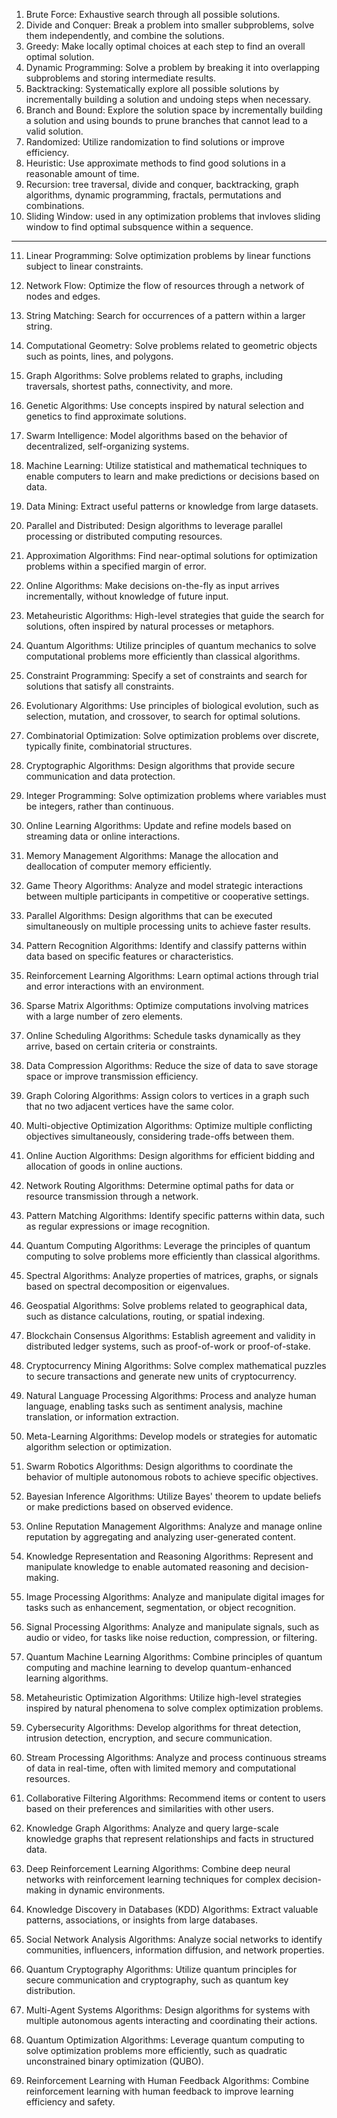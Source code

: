 1. Brute Force: Exhaustive search through all possible solutions.
2. Divide and Conquer: Break a problem into smaller subproblems, solve them independently, and combine the solutions.
3. Greedy: Make locally optimal choices at each step to find an overall optimal solution.
4. Dynamic Programming: Solve a problem by breaking it into overlapping subproblems and storing intermediate results.
5. Backtracking: Systematically explore all possible solutions by incrementally building a solution and undoing steps when necessary.
6. Branch and Bound: Explore the solution space by incrementally building a solution and using bounds to prune branches that cannot lead to a valid solution.
7. Randomized: Utilize randomization to find solutions or improve efficiency.
8. Heuristic: Use approximate methods to find good solutions in a reasonable amount of time.
9. Recursion: tree traversal, divide and conquer, backtracking, graph algorithms, dynamic programming, fractals, permutations and combinations.
10. Sliding Window: used in any optimization problems that invloves sliding window to find optimal subsquence within a sequence.
---

11. Linear Programming: Solve optimization problems by linear functions subject to linear constraints.

12. Network Flow: Optimize the flow of resources through a network of nodes and edges.

13. String Matching: Search for occurrences of a pattern within a larger string.

14. Computational Geometry: Solve problems related to geometric objects such as points, lines, and polygons.

15. Graph Algorithms: Solve problems related to graphs, including traversals, shortest paths, connectivity, and more.

16. Genetic Algorithms: Use concepts inspired by natural selection and genetics to find approximate solutions.

17. Swarm Intelligence: Model algorithms based on the behavior of decentralized, self-organizing systems.

18. Machine Learning: Utilize statistical and mathematical techniques to enable computers to learn and make predictions or decisions based on data.

19. Data Mining: Extract useful patterns or knowledge from large datasets.

20. Parallel and Distributed: Design algorithms to leverage parallel processing or distributed computing resources.

21. Approximation Algorithms: Find near-optimal solutions for optimization problems within a specified margin of error.

22. Online Algorithms: Make decisions on-the-fly as input arrives incrementally, without knowledge of future input.

23. Metaheuristic Algorithms: High-level strategies that guide the search for solutions, often inspired by natural processes or metaphors.

24. Quantum Algorithms: Utilize principles of quantum mechanics to solve computational problems more efficiently than classical algorithms.

25. Constraint Programming: Specify a set of constraints and search for solutions that satisfy all constraints.

26. Evolutionary Algorithms: Use principles of biological evolution, such as selection, mutation, and crossover, to search for optimal solutions.

27. Combinatorial Optimization: Solve optimization problems over discrete, typically finite, combinatorial structures.

28. Cryptographic Algorithms: Design algorithms that provide secure communication and data protection.

29. Integer Programming: Solve optimization problems where variables must be integers, rather than continuous.

30. Online Learning Algorithms: Update and refine models based on streaming data or online interactions.

31. Memory Management Algorithms: Manage the allocation and deallocation of computer memory efficiently.

32. Game Theory Algorithms: Analyze and model strategic interactions between multiple participants in competitive or cooperative settings.

33. Parallel Algorithms: Design algorithms that can be executed simultaneously on multiple processing units to achieve faster results.

34. Pattern Recognition Algorithms: Identify and classify patterns within data based on specific features or characteristics.

35. Reinforcement Learning Algorithms: Learn optimal actions through trial and error interactions with an environment.

36. Sparse Matrix Algorithms: Optimize computations involving matrices with a large number of zero elements.

37. Online Scheduling Algorithms: Schedule tasks dynamically as they arrive, based on certain criteria or constraints.

38. Data Compression Algorithms: Reduce the size of data to save storage space or improve transmission efficiency.

39. Graph Coloring Algorithms: Assign colors to vertices in a graph such that no two adjacent vertices have the same color.

40. Multi-objective Optimization Algorithms: Optimize multiple conflicting objectives simultaneously, considering trade-offs between them.

41. Online Auction Algorithms: Design algorithms for efficient bidding and allocation of goods in online auctions.

42. Network Routing Algorithms: Determine optimal paths for data or resource transmission through a network.

43. Pattern Matching Algorithms: Identify specific patterns within data, such as regular expressions or image recognition.

44. Quantum Computing Algorithms: Leverage the principles of quantum computing to solve problems more efficiently than classical algorithms.

45. Spectral Algorithms: Analyze properties of matrices, graphs, or signals based on spectral decomposition or eigenvalues.

46. Geospatial Algorithms: Solve problems related to geographical data, such as distance calculations, routing, or spatial indexing.

47. Blockchain Consensus Algorithms: Establish agreement and validity in distributed ledger systems, such as proof-of-work or proof-of-stake.

48. Cryptocurrency Mining Algorithms: Solve complex mathematical puzzles to secure transactions and generate new units of cryptocurrency.

49. Natural Language Processing Algorithms: Process and analyze human language, enabling tasks such as sentiment analysis, machine translation, or information extraction.

50. Meta-Learning Algorithms: Develop models or strategies for automatic algorithm selection or optimization.

51. Swarm Robotics Algorithms: Design algorithms to coordinate the behavior of multiple autonomous robots to achieve specific objectives.

52. Bayesian Inference Algorithms: Utilize Bayes' theorem to update beliefs or make predictions based on observed evidence.

53. Online Reputation Management Algorithms: Analyze and manage online reputation by aggregating and analyzing user-generated content.

54. Knowledge Representation and Reasoning Algorithms: Represent and manipulate knowledge to enable automated reasoning and decision-making.

55. Image Processing Algorithms: Analyze and manipulate digital images for tasks such as enhancement, segmentation, or object recognition.

56. Signal Processing Algorithms: Analyze and manipulate signals, such as audio or video, for tasks like noise reduction, compression, or filtering.

57. Quantum Machine Learning Algorithms: Combine principles of quantum computing and machine learning to develop quantum-enhanced learning algorithms.

58. Metaheuristic Optimization Algorithms: Utilize high-level strategies inspired by natural phenomena to solve complex optimization problems.

59. Cybersecurity Algorithms: Develop algorithms for threat detection, intrusion detection, encryption, and secure communication.

60. Stream Processing Algorithms: Analyze and process continuous streams of data in real-time, often with limited memory and computational resources.

61. Collaborative Filtering Algorithms: Recommend items or content to users based on their preferences and similarities with other users.

62. Knowledge Graph Algorithms: Analyze and query large-scale knowledge graphs that represent relationships and facts in structured data.

63. Deep Reinforcement Learning Algorithms: Combine deep neural networks with reinforcement learning techniques for complex decision-making in dynamic environments.

64. Knowledge Discovery in Databases (KDD) Algorithms: Extract valuable patterns, associations, or insights from large databases.

65. Social Network Analysis Algorithms: Analyze social networks to identify communities, influencers, information diffusion, and network properties.

66. Quantum Cryptography Algorithms: Utilize quantum principles for secure communication and cryptography, such as quantum key distribution.

67. Multi-Agent Systems Algorithms: Design algorithms for systems with multiple autonomous agents interacting and coordinating their actions.

68. Quantum Optimization Algorithms: Leverage quantum computing to solve optimization problems more efficiently, such as quadratic unconstrained binary optimization (QUBO).

69. Reinforcement Learning with Human Feedback Algorithms: Combine reinforcement learning with human feedback to improve learning efficiency and safety.